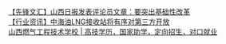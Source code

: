   
[【先锋文汇】山西日报发表评论员文章：要突出基础性改革](http://www.dianyue.me/archives/742/wyfdevd4q4p0zw81/)  
[【行业资讯】中海油LNG接收站将有序对第三方开放](http://www.dianyue.me/archives/726/bez7mg7jwzqibt1f/)  
[山西燃气工程技术学校 | 高技学历，国家助学，定向招生，对口就业](http://www.dianyue.me/archives/854/sja84rzvnk8pzf8m/)